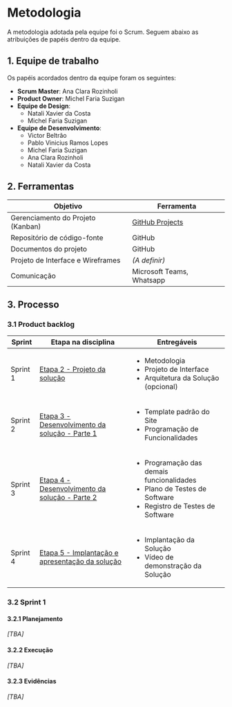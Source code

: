 
# Metodologia
A metodologia adotada pela equipe foi o Scrum. Seguem abaixo as atribuições de papéis dentro da equipe.

## 1. Equipe de trabalho

Os papéis acordados dentro da equipe foram os seguintes:

- **Scrum Master**: Ana Clara Rozinholi
- **Product Owner**: Michel Faria Suzigan
- **Equipe de Design**:
  - Natali Xavier da Costa
  - Michel Faria Suzigan
- **Equipe de Desenvolvimento**:
  - Victor Beltrão
  - Pablo Vinicius Ramos Lopes
  - Michel Faria Suzigan
  - Ana Clara Rozinholi
  - Natali Xavier da Costa

## 2. Ferramentas

| Objetivo                          | Ferramenta                                                                     | 
|-----------------------------------|--------------------------------------------------------------------------------| 
| Gerenciamento do Projeto (Kanban) | [GitHub Projects](https://github.com/orgs/ICEI-PUC-Minas-PMV-ADS/projects/362) |
| Repositório de código-fonte       | GitHub                                                                         | 
| Documentos do projeto             | GitHub                                                                         | 
| Projeto de Interface e Wireframes | _(A definir)_                                                                  | 
| Comunicação                       | Microsoft Teams, Whatsapp                                                      | 



## 3. Processo

### 3.1 Product backlog
| Sprint   | Etapa na disciplina                                                                                                                                    | Entregáveis                                                                                                                         |
|----------|--------------------------------------------------------------------------------------------------------------------------------------------------------|-------------------------------------------------------------------------------------------------------------------------------------|
| Sprint 1 | [Etapa 2 - Projeto da solução](https://pucminas.instructure.com/courses/150446/pages/etapa-2-projeto-da-solucao)                                       | <ul><li>Metodologia</li><li>Projeto de Interface</li><li>Arquitetura da Solução (opcional)</li> </ul>                               |
| Sprint 2 | [Etapa 3 - Desenvolvimento da solução - Parte 1](https://pucminas.instructure.com/courses/150446/pages/etapa-3-desenvolvimento-da-solucao-parte-1)     | <ul><li>Template padrão do Site</li><li>Programação de Funcionalidades</li></ul>                                                    |
| Sprint 3 | [Etapa 4 - Desenvolvimento da solução - Parte 2](https://pucminas.instructure.com/courses/150446/pages/etapa-4-desenvolvimento-da-solucao-parte-2)     | <ul><li>Programação das demais funcionalidades</li><li>Plano de Testes de Software</li><li>Registro de Testes de Software</li></ul> |
| Sprint 4 | [Etapa 5 - Implantação e apresentação da solução](https://pucminas.instructure.com/courses/150446/pages/etapa-5-implantacao-e-apresentacao-da-solucao) | <ul><li>Implantação da Solução</li><li>Vídeo de demonstração da Solução</li></ul>                                                   |

### 3.2 Sprint 1

#### 3.2.1 Planejamento
_[TBA]_

#### 3.2.2 Execução
_[TBA]_

#### 3.2.3 Evidências
_[TBA]_

